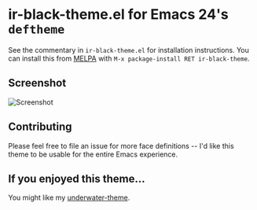 # ir-black-theme.el for Emacs 24's `deftheme`

See the commentary in `ir-black-theme.el` for installation instructions. You
can install this from [MELPA](http://melpa.milkbox.net/) with 
`M-x package-install RET ir-black-theme`.

## Screenshot

![Screenshot](https://github.com/jmdeldin/ir-black-theme.el/raw/master/screenshot.png)

## Contributing

Please feel free to file an issue for more face definitions -- I'd like this
theme to be usable for the entire Emacs experience.

## If you enjoyed this theme...

You might like my [underwater-theme](https://github.com/jmdeldin/underwater-theme.el).
